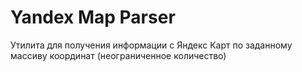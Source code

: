 # Yandex Map Parser
Утилита для получения информации с Яндекс Карт по заданному массиву координат (неограниченное количество)
